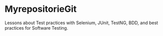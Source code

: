 # MyrepositorieGit

Lessons about Test practices with Selenium, JUnit, TestNG, BDD, and best practices for Software Testing.
